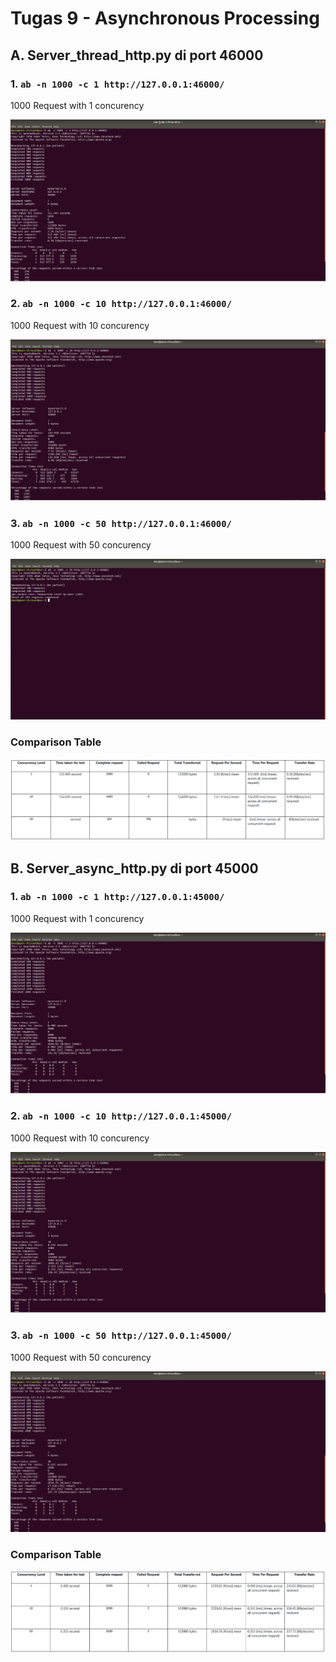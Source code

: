 # Tugas 9 - Asynchronous Processing

## A. Server_thread_http.py di port 46000
### 1. `ab -n 1000 -c 1 http://127.0.0.1:46000/`
1000 Request with 1 concurency

![enter image description here](Dokumentasi/Thread/1.1.PNG)

### 2. `ab -n 1000 -c 10 http://127.0.0.1:46000/`
1000 Request with 10 concurency

![enter image description here](Dokumentasi/Thread/2.1.PNG)

### 3. `ab -n 1000 -c 50 http://127.0.0.1:46000/`
1000 Request with 50 concurency

![enter image description here](Dokumentasi/Thread/3.PNG)

### Comparison Table

![enter image description here](Dokumentasi/Thread/4.PNG)


## B. Server_async_http.py di port 45000
### 1. `ab -n 1000 -c 1 http://127.0.0.1:45000/`
1000 Request with 1 concurency

![enter image description here](Dokumentasi/Async/1.1.PNG)

### 2. `ab -n 1000 -c 10 http://127.0.0.1:45000/`
1000 Request with 10 concurency

![enter image description here](Dokumentasi/Async/2.1.PNG)

### 3. `ab -n 1000 -c 50 http://127.0.0.1:45000/`
1000 Request with 50 concurency

![enter image description here](Dokumentasi/Async/3.1.PNG)

### Comparison Table

![enter image description here](Dokumentasi/Async/4.PNG)

